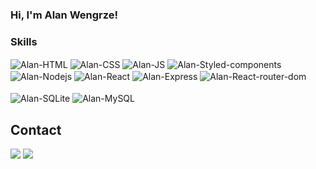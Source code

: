 ### Hi, I'm Alan Wengrze!
  
   <h3>Skills</h3>

  <div style="display: block;">
    <img align="center" alt="Alan-HTML" src="https://img.shields.io/badge/HTML-20232A?style=for-the-badge&logo=html5&logoColor=E34F26">
    <img align="center" alt="Alan-CSS" src="https://img.shields.io/badge/CSS-20232A?&style=for-the-badge&logo=css3&logoColor=1572B6">
    <img align="center" alt="Alan-JS" src="https://img.shields.io/badge/JavaScript-20232A?style=for-the-badge&logo=javascript&logoColor=F7DF1E">
    <img align="center" alt="Alan-Styled-components" src="https://img.shields.io/badge/styled--components-20232A?style=for-the-badge&logo=styled-components&logoColor=DB7093"/>
    <img align="center" alt="Alan-Nodejs" src="https://img.shields.io/badge/Node.js-20232A?style=for-the-badge&logo=node.js&logoColor=43853D" />
    <img align="center" alt="Alan-React" src="https://img.shields.io/badge/React-20232A?style=for-the-badge&logo=react&logoColor=61DAFB" />
    <img align="center" alt="Alan-Express" src="https://img.shields.io/badge/Express.js-20232A?style=for-the-badge" />
    <img align="center" alt="Alan-React-router-dom" src="https://img.shields.io/badge/React_Router-20232A?style=for-the-badge&logo=react-router&logoColor=CA4245" />
    <br><br>
    <img align="center" alt="Alan-SQLite" src="https://img.shields.io/badge/SQLite-20232A?style=for-the-badge&logo=sqlite&logoColor=07405E" />
    <img align="center" alt="Alan-MySQL" src="https://img.shields.io/badge/MySQL-20232A?style=for-the-badge&logo=mysql&logoColor=white" />
   </div>

  <h2>Contact</h2>
<div>
  <a href = "mailto:alanwengrzee@gmail.com"><img src="https://img.shields.io/badge/LinkedIn-20232A?style=for-the-badge&logo=linkedin&logoColor=0077B5" target="_blank"></a>
  <a href="https://www.linkedin.com/in/alanwengrze/" target="_blank"><img src="https://img.shields.io/badge/Gmail-20232A?style=for-the-badge&logo=gmail&logoColor=D14836" target="_blank"></a> 
 </div>

